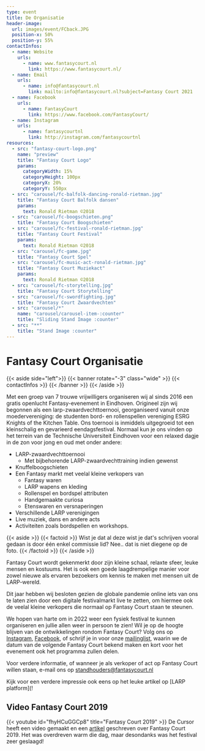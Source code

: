 ```yaml
---
type: event
title: De Organisatie
header-image:
  url: images/event/FCback.JPG
  position-x: 50%
  position-y: 55%
contactInfos:
  - name: Website
    urls:
      - name: www.fantasycourt.nl
        link: https://www.fantasycourt.nl/
  - name: Email
    urls:
      - name: info@fantasycourt.nl
        link: mailto:info@fantasycourt.nl?subject=Fantasy Court 2021
  - name: Facebook
    urls:
      - name: FantasyCourt
        link: https://www.facebook.com/FantasyCourt/
  - name: Instagram
    urls:
      - name: fantasycourtnl
        link: http://instagram.com/fantasycourtnl
resources:
  - src: "fantasy-court-logo.png"
    name: "preview"
    title: "Fantasy Court Logo"
    params:
      categoryWidth: 15%
      categoryHeight: 100px
      categoryX: 20%
      categoryY: 550px
  - src: "carousel/fc-balfolk-dancing-ronald-rietman.jpg"
    title: "Fantasy Court Balfolk dansen"
    params:
      text: Ronald Rietman ©2018
  - src: "carousel/fc-boogschieten.png"
    title: "Fantasy Court Boogschieten"
  - src: "carousel/fc-festival-ronald-rietman.jpg"
    title: "Fantasy Court Festival"
    params:
      text: Ronald Rietman ©2018
  - src: "carousel/fc-game.jpg"
    title: "Fantasy Court Spel"
  - src: "carousel/fc-music-act-ronald-rietman.jpg"
    title: "Fantasy Court Muziekact"
    params:
      text: Ronald Rietman ©2018
  - src: "carousel/fc-storytelling.jpg"
    title: "Fantasy Court Storytelling"
  - src: "carousel/fc-swordfighting.jpg"
    title: "Fantasy Court Zwaardvechten"
  - src: "carousel/*"
    name: "carousel/carousel-item-:counter"
    title: "Sliding Stand Image :counter"
  - src: "**"
    title: "Stand Image :counter"
---
```


# Fantasy Court Organisatie
{{< aside side="left">}}
  {{< banner rotate="-3" class="wide" >}}
      {{< contactInfos >}}
  {{< /banner >}}
{{< /aside >}}

Met een groep van 7 trouwe vrijwilligers organiseren wij al sinds 2016 een gratis openlucht Fantasy-evenement in Eindhoven. Origineel zijn wij begonnen als een larp-zwaardvechttoernooi, georganiseerd vanuit onze moedervereniging: de studenten bord- en rollenspellen vereniging ESRG Knights of the Kitchen Table. Ons toernooi is inmiddels uitgegroeid tot een kleinschalig en gevarieerd eendagsfestival. Normaal kun je ons vinden op het terrein van de Technische Universiteit Eindhoven voor een relaxed dagje in de zon voor jong en oud met onder andere:

- LARP-zwaardvechttoernooi
    * Met bijbehorende LARP-zwaardvechttraining indien gewenst
- Knuffelboogschieten
- Een Fantasy markt met veelal kleine verkopers van
    * Fantasy waren
    * LARP wapens en kleding
    * Rollenspel en bordspel attributen
    * Handgemaakte curiosa
    * Etenswaren en versnaperingen
- Verschillende LARP verenigingen
- Live muziek, dans en andere acts
- Activiteiten zoals bordspellen en workshops.

{{< aside >}}
    {{< factoid >}}
        Wist je dat al deze wist je dat's schrijven vooral gedaan is door één enkel commissie lid? Nee.. dat is niet diegene op de foto.
    {{< /factoid >}}
{{< /aside >}}

Fantasy Court wordt gekenmerkt door zijn kleine schaal, relaxte sfeer, leuke mensen en kostuums. Het is ook een goede laagdrempelige manier voor zowel nieuwe als ervaren bezoekers om kennis te maken met mensen uit de LARP-wereld.

Dit jaar hebben wij besloten gezien de globale pandemie online iets van ons te laten zien door een digitale festivalmarkt live te zetten, om hiermee ook de veelal kleine verkopers die normaal op Fantasy Court staan te steunen.

We hopen van harte om in 2022 weer een fysiek festival te kunnen organiseren en jullie allen weer in persoon te zien! Wil je op de hoogte blijven van de ontwikkelingen rondom Fantasy Court? Volg ons op [Instagram](http://instagram.com/fantasycourtnl), [Facebook](https://www.facebook.com/FantasyCourt/), of schrijf je in voor onze [mailinglist](https://forms.gle/1T6a1Wv6jVgPEF7m9), waarin we de datum van de volgende Fantasy Court bekend maken en kort voor het evenement ook het programma zullen delen.

Voor verdere informatie, of wanneer je als verkoper of act op Fantasy Court willen staan, e-mail ons op [standhouders@fantasycourt.nl](mailto:standhouders@fantasycourt.nl)

Kijk voor een verdere impressie ook eens op het leuke artikel op [LARP platform](!

## Video Fantasy Court 2019
{{< youtube id="fhyHCuGGCp8" title="Fantasy Court 2019" >}}
De Cursor heeft een video gemaakt en een [artikel](https://www.cursor.tue.nl/en/news/2019/juni/week-1/its-not-the-size-of-the-sword-that-matters-my-boy) geschreven over Fantasy Court 2019. Het was overdreven warm die dag, maar desondanks was het festival zeer geslaagd!
